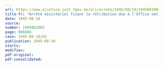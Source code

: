 ```yaml
---
url: https://www.ejustice.just.fgov.be/eli/arrete/1945/08/10/1945081003/justel
title-fr: "Arrêté ministériel fixant la rétribution due à l'Office national des Débouchés agricoles et horticoles pour frais de contrôle à l'exportation de plantes d'ornement, produits de pépinières, bulbes, tubercules et rhizomes de fleur, fleurs coupées"
date: 1945-08-10
source:
number: 1945081003
page: 888888
case: 1945-08-10/03
publication: 1945-08-30
starts:
modifies:
pdf-original:
pdf-consolidated:
---
```


